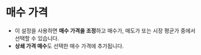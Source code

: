 # **매수 가격**

- 이 설정을 사용하면 **매수 가격을 조정**하고 매수가, 매도가 또는 시장 평균가 중에서 선택할 수 있습니다.
- **상쇄 가격 매수**도 선택한 매수 가격에 추가됩니다.
